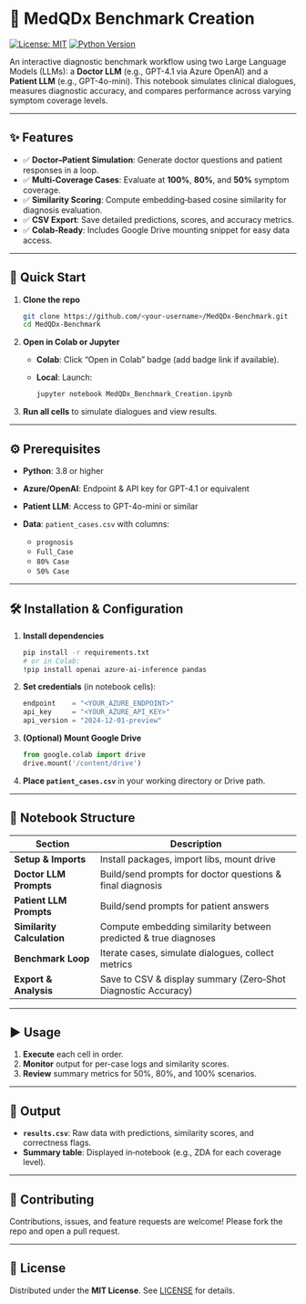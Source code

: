 # 🎯 MedQDx Benchmark Creation

[![License: MIT](https://img.shields.io/badge/License-MIT-green.svg)](LICENSE) [![Python Version](https://img.shields.io/badge/Python-3.8%2B-blue.svg)](#)

An interactive diagnostic benchmark workflow using two Large Language Models (LLMs): a **Doctor LLM** (e.g., GPT-4.1 via Azure OpenAI) and a **Patient LLM** (e.g., GPT-4o-mini). This notebook simulates clinical dialogues, measures diagnostic accuracy, and compares performance across varying symptom coverage levels.

---

## ✨ Features

* ✅ **Doctor–Patient Simulation**: Generate doctor questions and patient responses in a loop.
* ✅ **Multi‑Coverage Cases**: Evaluate at **100%**, **80%**, and **50%** symptom coverage.
* ✅ **Similarity Scoring**: Compute embedding‑based cosine similarity for diagnosis evaluation.
* ✅ **CSV Export**: Save detailed predictions, scores, and accuracy metrics.
* ✅ **Colab‑Ready**: Includes Google Drive mounting snippet for easy data access.

---

## 🚀 Quick Start

1. **Clone the repo**

   ```bash
   git clone https://github.com/<your-username>/MedQDx-Benchmark.git
   cd MedQDx-Benchmark
   ```
2. **Open in Colab or Jupyter**

   * **Colab**: Click “Open in Colab” badge (add badge link if available).
   * **Local**: Launch:

     ```bash
     jupyter notebook MedQDx_Benchmark_Creation.ipynb
     ```
3. **Run all cells** to simulate dialogues and view results.

---

## ⚙️ Prerequisites

* **Python**: 3.8 or higher
* **Azure/OpenAI**: Endpoint & API key for GPT-4.1 or equivalent
* **Patient LLM**: Access to GPT-4o-mini or similar
* **Data**: `patient_cases.csv` with columns:

  * `prognosis`
  * `Full_Case`
  * `80% Case`
  * `50% Case`

---

## 🛠️ Installation & Configuration

1. **Install dependencies**

   ```bash
   pip install -r requirements.txt
   # or in Colab:
   !pip install openai azure-ai-inference pandas
   ```

2. **Set credentials** (in notebook cells):

   ```python
   endpoint    = "<YOUR_AZURE_ENDPOINT>"
   api_key     = "<YOUR_AZURE_API_KEY>"
   api_version = "2024-12-01-preview"
   ```

3. **(Optional) Mount Google Drive**

   ```python
   from google.colab import drive
   drive.mount('/content/drive')
   ```

4. **Place `patient_cases.csv`** in your working directory or Drive path.

---

## 📖 Notebook Structure

| Section                    | Description                                                     |
| -------------------------- | --------------------------------------------------------------- |
| **Setup & Imports**        | Install packages, import libs, mount drive                      |
| **Doctor LLM Prompts**     | Build/send prompts for doctor questions & final diagnosis       |
| **Patient LLM Prompts**    | Build/send prompts for patient answers                          |
| **Similarity Calculation** | Compute embedding similarity between predicted & true diagnoses |
| **Benchmark Loop**         | Iterate cases, simulate dialogues, collect metrics              |
| **Export & Analysis**      | Save to CSV & display summary (Zero‑Shot Diagnostic Accuracy)   |

---

## ▶️ Usage

1. **Execute** each cell in order.
2. **Monitor** output for per-case logs and similarity scores.
3. **Review** summary metrics for 50%, 80%, and 100% scenarios.

---

## 📂 Output

* **`results.csv`**: Raw data with predictions, similarity scores, and correctness flags.
* **Summary table**: Displayed in‑notebook (e.g., ZDA for each coverage level).

---

## 🤝 Contributing

Contributions, issues, and feature requests are welcome! Please fork the repo and open a pull request.

---

## 📜 License

Distributed under the **MIT License**. See [LICENSE](LICENSE) for details.
